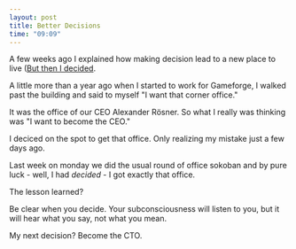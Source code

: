 ```yaml
---
layout: post
title: Better Decisions
time: "09:09"
---
```


A few weeks ago I explained how making decision lead to a new place to live ([But then I decided](/2010/06/08/But-Then-I-Decided/).

A little more than a year ago when I started to work for Gameforge,
I walked past the building and said to myself "I want that corner office."

It was the office of our CEO Alexander Rösner.
So what I really was thinking was "I want to become the CEO."

I deciced on the spot to get that office.
Only realizing my mistake just a few days ago.

Last week on monday we did the usual round of office sokoban
and by pure luck - well, I had _decided_ - I got exactly that office.

The lesson learned?

Be clear when you decide.
Your subconsciousness will listen to you,
but it will hear what you say, not what you mean.


My next decision?
Become the CTO.




